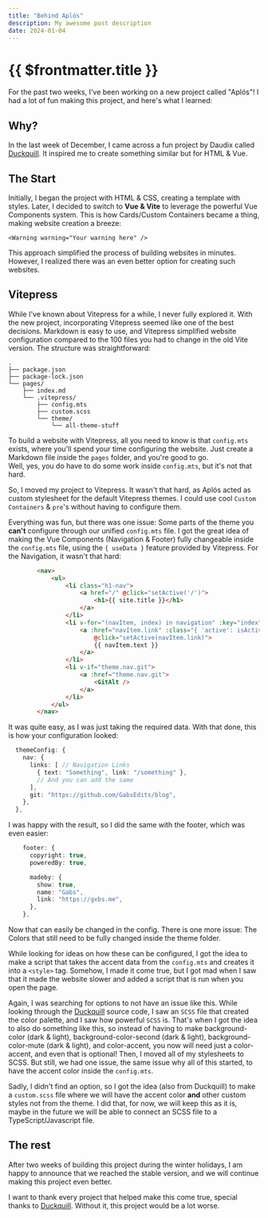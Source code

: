 ```yaml
---
title: "Behind Aplós"
description: My awesome post description
date: 2024-01-04
---
```


# {{ $frontmatter.title }}

For the past two weeks, I've been working on a new project called "Aplós"! I had a lot of fun making this project, and here's what I learned:

## Why?

In the last week of December, I came across a fun project by Daudix called [Duckquill](https://daudix.codeberg.page/duckquill/). It inspired me to create something similar but for HTML & Vue.

## The Start

Initially, I began the project with HTML & CSS, creating a template with styles. Later, I decided to switch to **Vue & Vite** to leverage the powerful Vue Components system. This is how Cards/Custom Containers became a thing, making website creation a breeze:

```vue
<Warning warning="Your warning here" />
```

This approach simplified the process of building websites in minutes. However, I realized there was an even better option for creating such websites.

## Vitepress

While I've known about Vitepress for a while, I never fully explored it. With the new project, incorporating Vitepress seemed like one of the best decisions. Markdown is easy to use, and Vitepress simplified website configuration compared to the 100 files you had to change in the old Vite version. The structure was straightforward:

```
.
├── package.json
├── package-lock.json
└── pages/
    ├── index.md
    └── .vitepress/
        ├── config.mts
        ├── custom.scss
        └── theme/
            └── all-theme-stuff
```

To build a website with Vitepress, all you need to know is that `config.mts` exists, where you'll spend your time configuring the website. Just create a Markdown file inside the `pages` folder, and you're good to go.\
Well, yes, you do have to do some work inside `config.mts`, but it's not that hard.

So, I moved my project to Vitepress. It wasn't that hard, as Aplós acted as custom stylesheet for the default Vitepress themes. I could use cool `Custom Containers` & `pre`'s without having to configure them.

Everything was fun, but there was one issue: Some parts of the theme you **can't** configure through our unified `config.mts` file.  I got the great idea of making the Vue Components (Navigation & Footer) fully changeable inside the `config.mts` file, using the `{ useData }` feature provided by Vitepress. For the Navigation, it wasn't that hard:

```html
        <nav>
            <ul>
                <li class="h1-nav">
                    <a href="/" @click="setActive('/')">
                        <h1>{{ site.title }}</h1>
                    </a>
                </li>
                <li v-for="(navItem, index) in navigation" :key="index">
                    <a :href="navItem.link" :class="{ 'active': isActive(navItem.link) }"
                        @click="setActive(navItem.link)">
                        {{ navItem.text }}
                    </a>
                </li>
                <li v-if="theme.nav.git">
                    <a :href="theme.nav.git">
                        <GitAlt />
                    </a>
                </li>
            </ul>
        </nav>
```

It was quite easy, as I was just taking the required data. With that done, this is how your configuration looked:

```ts
  themeConfig: {
    nav: {
      links: [ // Navigation Links
        { text: "Something", link: "/something" },
        // And you can add the same
      ],
      git: "https://github.com/GabsEdits/blog", 
    },
  },
```

I was happy with the result, so I did the same with the footer, which was even easier:

```ts
    footer: {
      copyright: true,
      poweredBy: true,

      madeby: {
        show: true,
        name: "Gabs",
        link: "https://gxbs.me",
      },
    },
```

Now that can easily be changed in the config. There is one more issue: The Colors that still need to be fully changed inside the theme folder.

While looking for ideas on how these can be configured, I got the idea to make a script that takes the accent data from the `config.mts` and creates it into a `<style>` tag. Somehow, I made it come true, but I got mad when I saw that it made the website slower and added a script that is run when you open the page.

Again, I was searching for options to not have an issue like this. While looking through the [Duckquill](https://daudix.codeberg.page/duckquill/) source code, I saw an `SCSS` file that created the color palette, and I saw how powerful `SCSS` is. That's when I got the idea to also do something like this, so instead of having to make background-color (dark & light), background-color-second (dark & light), background-color-mute (dark & light), and color-accent, you now will need just a color-accent, and even that is optional! Then, I moved all of my stylesheets to SCSS. But still, we had one issue, the same issue why all of this started, to have the accent color inside the `config.mts`.

Sadly, I didn't find an option, so I got the idea (also from Duckquill) to make a `custom.scss` file where we will have the accent color **and** other custom styles not from the theme. I did that, for now, we will keep this as it is, maybe in the future we will be able to connect an SCSS file to a TypeScript/Javascript file.

## The rest
After two weeks of building this project during the winter holidays, I am happy to announce that we reached the stable version, and we will continue making this project even better.

I want to thank every project that helped make this come true, special thanks to [Duckquill](https://daudix.codeberg.page/duckquill/). Without it, this project would be a lot worse.